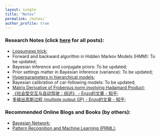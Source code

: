 ```yaml
---
layout: single
title: "Notes"
permalink: /notes/
author_profile: true
---
```


### Research Notes (click [here](/blog-posts/) for all posts):

- [Logsumexp trick](/posts/logsumexp/);
- Forward and backward algorithm in Hidden Markov Models (HMM): To be updated;
- Bayesian inference and conjugate priors: To be updated;
- Prior settings matter in Bayesian inference (variance): To be updated;
- [Hyperparameters in hierarchical models](/posts/hierarchical/);
- Bayesian calibration of car-following models: To be updated;
- [Matrix Derivative of Frobenius norm involving Hadamard Product](/posts/matrix-derivative/);
- [《社会型交互与自动驾驶：综述》 - Enzo的文章 - 知乎](https://zhuanlan.zhihu.com/p/557203965);
- [多输出高斯过程 (multiple output GP) - Enzo的文章 - 知乎](https://zhuanlan.zhihu.com/p/400628960);

### Recommended Online Blogs and Books (by others):

- [Bayesian Network](https://www.cs.toronto.edu/~duvenaud/distill_bayes_net/public/);
- [Pattern Recognition and Machine Learning (PRML)](https://www.microsoft.com/en-us/research/uploads/prod/2006/01/Bishop-Pattern-Recognition-and-Machine-Learning-2006.pdf);